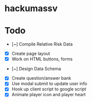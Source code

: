 # hackumassv

# Todo
- [~] Compile Relative Risk Data
- [X] Create page layout
- [X] Work on HTML buttons, forms
- [~] Design Data Schema
- [X] Create question/answer bank
- [X] Use modal submit to update user info
- [X] Hook up client script to google script
- [X] Animate player icon and player heart
